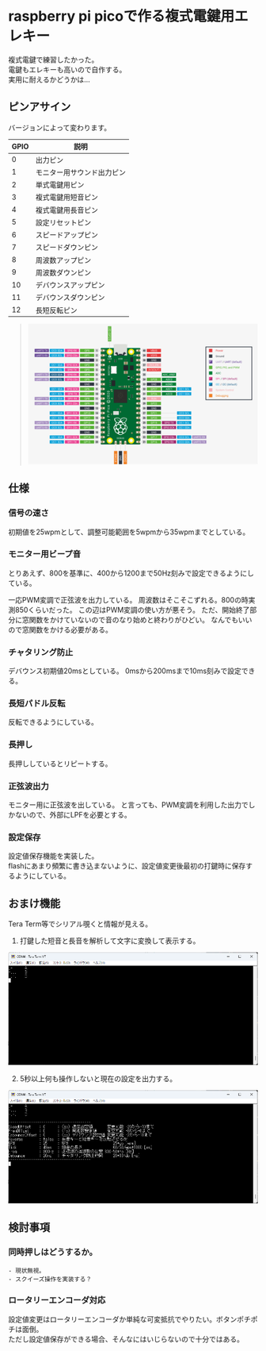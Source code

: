 # raspberry pi picoで作る複式電鍵用エレキー

複式電鍵で練習したかった。  
電鍵もエレキーも高いので自作する。  
実用に耐えるかどうかは...  

## ピンアサイン

バージョンによって変わります。

GPIO | 説明
----|----
  0 | 出力ピン
  1 | モニター用サウンド出力ピン
  2 | 単式電鍵用ピン
  3 | 複式電鍵用短音ピン
  4 | 複式電鍵用長音ピン
  5 | 設定リセットピン
  6 | スピードアップピン
  7 | スピードダウンピン
  8 | 周波数アップピン
  9 | 周波数ダウンピン
 10 | デバウンスアップピン
 11 | デバウンスダウンピン
 12 | 長短反転ピン

> ![](./img/pico.png)

## 仕様

### 信号の速さ

初期値を25wpmとして、調整可能範囲を5wpmから35wpmまでとしている。  

### モニター用ビープ音

とりあえず、800を基準に、400から1200まで50Hz刻みで設定できるようにしている。  

一応PWM変調で正弦波を出力している。
周波数はそこそこずれる。800の時実測850くらいだった。
この辺はPWM変調の使い方が悪そう。
ただ、開始終了部分に窓関数をかけていないので音のなり始めと終わりがひどい。
なんでもいいので窓関数をかける必要がある。

### チャタリング防止

デバウンス初期値20msとしている。
0msから200msまで10ms刻みで設定できる。

### 長短パドル反転

反転できるようにしている。

### 長押し

長押ししているとリピートする。

### 正弦波出力

モニター用に正弦波を出している。
と言っても、PWM変調を利用した出力でしかないので、外部にLPFを必要とする。

### 設定保存

設定値保存機能を実装した。  
flashにあまり頻繁に書き込まないように、設定値変更後最初の打鍵時に保存するようにしている。


## おまけ機能

Tera Term等でシリアル覗くと情報が見える。

1. 打鍵した短音と長音を解析して文字に変換して表示する。

![](./img/teraterm.png)

2. 5秒以上何も操作しないと現在の設定を出力する。

![](./img/teraterm_setting.png)

## 検討事項

### 同時押しはどうするか。
	- 現状無視。
	- スクイーズ操作を実装する？

### ロータリーエンコーダ対応

設定値変更はロータリーエンコーダか単純な可変抵抗でやりたい。ボタンポチポチは面倒。  
ただし設定値保存ができる場合、そんなにはいじらないので十分ではある。  

